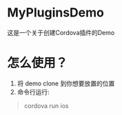 # MyPluginsDemo
这是一个关于创建Cordova插件的Demo

# 怎么使用？

1. 将 demo clone 到你想要放置的位置
2. 命令行运行:
> cordova run ios
